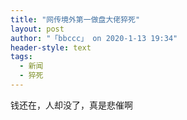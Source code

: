```yaml
---
title: "网传境外第一做盘大佬猝死"
layout: post
author: "「bbccc」 on 2020-1-13 19:34"
header-style: text
tags:
  - 新闻
  - 猝死
---
```


<head></head>
<body>
  钱还在，人却没了，真是悲催啊
 <br>
</body>


